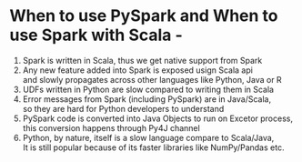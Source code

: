 # When to use PySpark and When to use Spark with Scala - 

1. Spark is written in Scala, thus we get native support from Spark
2. Any new feature added into Spark is exposed usign Scala api  
  and slowly propagates across other languages like Python, Java or R    
3. UDFs written in Python are slow compared to writing them in Scala
4. Error messages from Spark (including PySpark) are in Java/Scala,  
  so they are hard for Python developers to understand  
5. PySpark code is converted into Java Objects to run on Excetor process,  
  this conversion happens through Py4J channel  
6. Python, by nature, itself is a slow language compare to Scala/Java,  
  It is still popular because of its faster libraries like NumPy/Pandas etc.  

